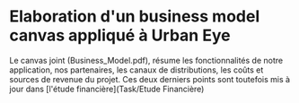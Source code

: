 # Elaboration d'un business model canvas appliqué à Urban Eye

Le canvas joint (Business_Model.pdf), résume les fonctionnalités de notre application, nos partenaires, 
les canaux de distributions, les coûts et sources de revenue du projet. Ces deux derniers points sont toutefois mis à jour 
dans [l'étude financière](Task/Etude Financière) 
